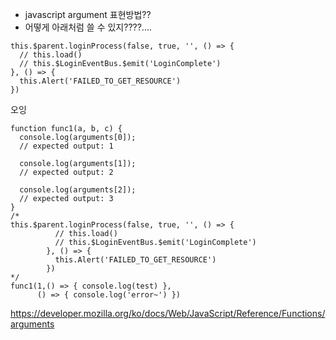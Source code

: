 - javascript argument 표현방법?? 
- 어떻게 아래처럼 쓸 수 있지????....

```
this.$parent.loginProcess(false, true, '', () => {
  // this.load()
  // this.$LoginEventBus.$emit('LoginComplete')
}, () => {
  this.Alert('FAILED_TO_GET_RESOURCE')
})

```


오잉
~~~
function func1(a, b, c) {
  console.log(arguments[0]);
  // expected output: 1

  console.log(arguments[1]);
  // expected output: 2

  console.log(arguments[2]);
  // expected output: 3
}
/*
this.$parent.loginProcess(false, true, '', () => {
          // this.load()
          // this.$LoginEventBus.$emit('LoginComplete')
        }, () => {
          this.Alert('FAILED_TO_GET_RESOURCE')
        })
*/
func1(1,() => { console.log(test) }, 
      () => { console.log('error~') })

~~~

https://developer.mozilla.org/ko/docs/Web/JavaScript/Reference/Functions/arguments
